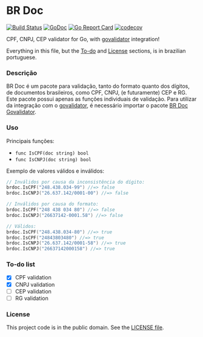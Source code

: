 # BR Doc

[![Build Status][tag1img]][tag1link]
[![GoDoc][tag2img]][tag2link]
[![Go Report Card][tag3img]][tag3link]
[![codecov][tag4img]][tag4link]

CPF, CNPJ, CEP validator for Go, with [govalidator][1] integration!

Everything in this file, but the [To-do](#to-do-list) and [License](#license) sections, is in brazilian portuguese.

### Descrição

BR Doc é um pacote para validação, tanto do formato quanto dos dígitos, de documentos brasileiros, como CPF, CNPJ, (e futuramente) CEP e RG. Este pacote possui apenas as funções individuais de validação. Para utilizar da integração com o [govalidator][1], é necessário importar o pacote [BR Doc Govalidator][2].

### Uso

Principais funções:

- `func IsCPF(doc string) bool`
- `func IsCNPJ(doc string) bool`

Exemplo de valores válidos e inválidos:

```go
// Inválidos por causa da inconsistência do dígito:
brdoc.IsCPF("248.438.034-99") //=> false
brdoc.IsCNPJ("26.637.142/0001-00") //=> false

// Inválidos por causa do formato:
brdoc.IsCPF("248 438 034 80") //=> false
brdoc.IsCNPJ("26637142-0001.58") //=> false

// Válidos:
brdoc.IsCPF("248.438.034-80") //=> true
brdoc.IsCPF("24843803480") //=> true
brdoc.IsCNPJ("26.637.142/0001-58") //=> true
brdoc.IsCNPJ("26637142000158") //=> true
```

### To-do list

- [x] CPF validation
- [x] CNPJ validation
- [ ] CEP validation
- [ ] RG validation

### License

This project code is in the public domain. See the [LICENSE file][3].

[1]: https://github.com/asaskevich/govalidator
[2]: https://github.com/Nhanderu/brdoc/govalidator
[3]: https://github.com/Nhanderu/brdoc/blob/master/LICENSE

[tag1img]: https://travis-ci.org/Nhanderu/brdoc.svg?branch=master
[tag1link]: https://travis-ci.org/Nhanderu/brdoc
[tag2img]: https://godoc.org/github.com/Nhanderu/brdoc?status.png
[tag2link]: https://godoc.org/github.com/Nhanderu/brdoc
[tag3img]: https://goreportcard.com/badge/github.com/Nhanderu/brdoc
[tag3link]: https://goreportcard.com/report/github.com/Nhanderu/brdoc
[tag4img]: https://codecov.io/gh/Nhanderu/brdoc/branch/master/graph/badge.svg
[tag4link]: https://codecov.io/gh/Nhanderu/brdoc